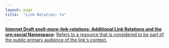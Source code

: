 ```yaml
---
layout: page
title:  "Link Relation: to"
---
```


**[Internet Draft snell-more-link-relations: Additional Link Relations and the urn:social Namespace](/specs/IETF/I-D/snell-more-link-relations "This specification defines a number of additional Link Relation Types that can used for a variety of purposes."):** [Refers to a resource that is considered to be part of the public primary audience of the link's context.](http://tools.ietf.org/html/draft-snell-more-link-relations#section-3)

